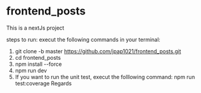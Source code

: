 # frontend_posts

This is a nextJs project

steps to run:
execut the following commands in your terminal:

1. git clone -b master https://github.com/jpap1021/frontend_posts.git
2. cd frontend_posts
3. npm install --force
4. npm run dev
5. If you want to run the unit test, execut the folllowing command: npm run test:coverage
Regards
